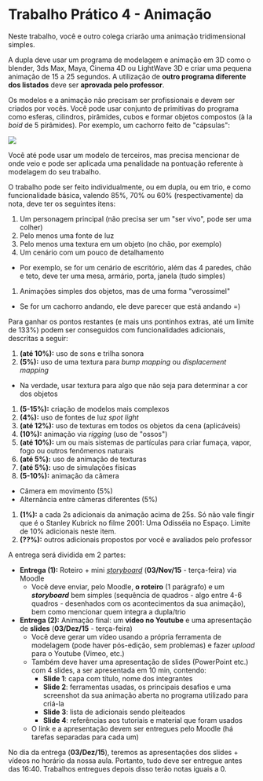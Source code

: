 # Trabalho Prático 4 - Animação

Neste trabalho, você e outro colega criarão uma animação tridimensional
simples.

A dupla deve usar um programa de modelagem e animação em 3D como o blender, 3ds
Max, Maya, Cinema 4D ou LightWave 3D e criar uma pequena animação de 15 a 25
segundos. A utilização de **outro programa diferente dos listados** deve ser
**aprovada pelo professor**.

Os modelos e a animação não precisam ser profissionais e devem ser criados por
vocês. Você pode usar conjunto de primitivas do programa como esferas, cilindros,
pirâmides, cubos e formar objetos compostos (à la _boid_ de 5 pirâmides).
Por exemplo, um cachorro feito de "cápsulas":

![](images/balloon-dog.png)

Você até pode usar um modelo de terceiros, mas precisa mencionar de onde veio e pode
ser aplicada uma penalidade na pontuação referente à modelagem do seu trabalho.

O trabalho pode ser feito individualmente, ou em dupla, ou em trio, e
como funcionalidade básica, valendo 85%, 70% ou 60% (respectivamente) da
nota, deve ter os seguintes itens:

1. Um personagem principal (não precisa ser um "ser vivo", pode ser uma colher)
1. Pelo menos uma fonte de luz
1. Pelo menos uma textura em um objeto (no chão, por exemplo)
1. Um cenário com um pouco de detalhamento
  - Por exemplo, se for um cenário de escritório, além das 4 paredes, chão e
    teto, deve ter uma mesa, armário, porta, janela (tudo simples)
1. Animações simples dos objetos, mas de uma forma "verossímel"
  - Se for um cachorro andando, ele deve parecer que está andando =)

Para ganhar os pontos restantes (e mais uns pontinhos extras, até um
limite de 133%) podem ser conseguidos com funcionalidades adicionais,
descritas a seguir:

1. **(até 10%):** uso de sons e trilha sonora
1. **(5%):** uso de uma textura para _bump mapping_ ou _displacement mapping_
  - Na verdade, usar textura para algo que não seja para determinar a cor dos objetos
1. **(5-15%):** criação de modelos mais complexos
1. **(4%):** uso de fontes de luz _spot light_
1. **(até 12%):** uso de texturas em todos os objetos da cena (aplicáveis)
1. **(10%):** animação via _rigging_ (uso de "ossos")
1. **(até 10%):** um ou mais sistemas de partículas para criar fumaça, vapor, fogo
   ou outros fenômenos naturais
1. **(até 5%):** uso de animação de texturas
1. **(até 5%):** uso de simulações físicas
1. **(5-10%):** animação da câmera
  - Câmera em movimento (5%)
  - Alternância entre câmeras diferentes (5%)
1. **(1%):** a cada 2s adicionais da animação acima de 25s. Só não vale
   fingir que é o Stanley Kubrick no filme 2001: Uma Odisséia no Espaço. Limite
   de 10% adicionais neste item.
1. **(??%):** outros adicionais propostos por você e avaliados pelo
  professor

A entrega será dividida em 2 partes:

- **Entrega (1):** Roteiro + mini [_storyboard_](http://pt.wikipedia.org/wiki/Storyboard) (**03/Nov/15** - terça-feira) via Moodle
  - Você deve enviar, pelo Moodle, **o roteiro** (1 parágrafo) e um **_storyboard_** bem simples (sequência de quadros -
    algo entre 4-6 quadros - desenhados com os acontecimentos da sua animação), bem como mencionar quem integra
    a dupla/trio
- **Entrega (2):** Animação final: um **vídeo no Youtube** e uma apresentação de **slides** (**03/Dez/15** - terça-feira)
  - Você deve gerar um vídeo usando a própria ferramenta de modelagem (pode haver pós-edição, sem problemas) e
    fazer _upload_ para o Youtube (Vimeo, etc.)
  - Também deve haver uma apresentação de slides (PowerPoint etc.) com 4 slides, a ser apresentada em 10 min, contendo:
    - **Slide 1**: capa com título, nome dos integrantes
    - **Slide 2**: ferramentas usadas, os principais desafios e uma screenshot da sua animação
       aberta no programa utilizado para criá-la
    - **Slide 3**: lista de adicionais sendo pleiteados
    - **Slide 4**: referências aos tutoriais e material que foram usados
  - O link e a apresentação devem ser entregues pelo Moodle (há tarefas separadas para cada um)

No dia da entrega (**03/Dez/15**), teremos as apresentações dos slides + vídeos
no horário da nossa aula. Portanto, tudo deve ser entregue antes das 16:40. Trabalhos entregues depois
disso terão notas iguais a 0.

